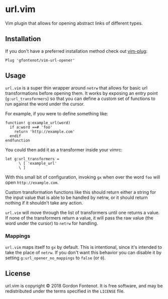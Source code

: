 # url.vim

Vim plugin that allows for opening abstract links of different types.

## Installation

If you don't have a preferred installation method check out
[vim-plug](https://github.com/junegunn/vim-plug):

```vim
Plug 'gfontenot/vim-url-opener'
```

## Usage

`url.vim` is a super thin wrapper around `netrw` that allows for basic url
transformations before opening them. It works by exposing an entry point
(`g:url_transformers`) so that you can define a custom set of functions to run
against the word under the cursor.

For example, if you were to define something like:

```vim
function! g:example_url(word)
  if a:word ==# 'foo'
    return 'http://example.com'
  endif
endfunction
```

You could then add it as a transformer inside your vimrc:

```vim
let g:url_transformers =
      \ [ 'example_url'
      \ ]
```

With this small bit of configuration, invoking `gx` when over the word `foo`
will open `http://example.com`.

Custom transformation functions like this should return either a string
for the input value that is able to be handled by netrw, or it should return
nothing if it shouldn't take any action.

`url.vim` will move through the list of transformers until one returns a
value. If none of the transformers return a value, it will pass the raw value
(the word under the cursor) to `netrw` for handling.

### Mappings

`url.vim` maps itself to `gx` by default. This is intentional, since it's
intended to take the place of `netrw`. If you don't want this behavior you can
disable it by setting `g:url_opener_no_mappings` to `false` (or `0`).

## License

url.vim is copyright © 2018 Gordon Fontenot. It is free software, and may be
redistributed under the terms specified in the `LICENSE` file.
